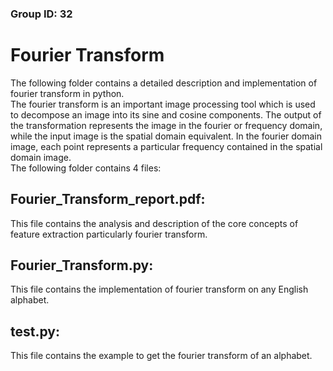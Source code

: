 ### Group ID: 32
# Fourier Transform

The following folder contains a detailed description and implementation of fourier transform in python.  
The fourier transform is an important image processing tool which is used to decompose an image into its sine and cosine components. The output of the transformation represents the image in the fourier or frequency domain, while the input image is the spatial domain equivalent. In the fourier domain image, each point represents a particular frequency contained in the spatial domain image.  
The following folder contains 4 files:
## Fourier_Transform_report.pdf:
This file contains the analysis and description of the core concepts of feature extraction particularly fourier transform.
## Fourier_Transform.py:
This file contains the implementation of fourier transform on any English alphabet. 
## test.py:
This file contains the example to get the fourier transform of an alphabet. 
